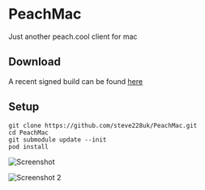 # PeachMac
Just another peach.cool client for mac

## Download

A recent signed build can be found [here](http://sht.tl/pIceUs)

## Setup

````
git clone https://github.com/steve228uk/PeachMac.git
cd PeachMac
git submodule update --init
pod install
`````

![Screenshot](http://sht.tl/svhVzi)

![Screenshot 2](http://sht.tl/4RqNex)
